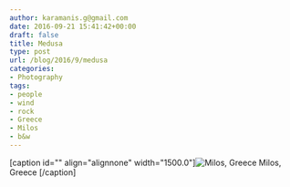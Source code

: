 ```yaml
---
author: karamanis.g@gmail.com
date: 2016-09-21 15:41:42+00:00
draft: false
title: Medusa
type: post
url: /blog/2016/9/medusa
categories:
- Photography
tags:
- people
- wind
- rock
- Greece
- Milos
- b&w
---
```


[caption id="" align="alignnone" width="1500.0"]![ Milos, Greece ](https://images.squarespace-cdn.com/content/v1/4f3f61bae4b063b909445965/1474472447023-L5XHJSG2NIUOE4SF88JK/ke17ZwdGBToddI8pDm48kFWxnDtCdRm2WA9rXcwtIYR7gQa3H78H3Y0txjaiv_0fDoOvxcdMmMKkDsyUqMSsMWxHk725yiiHCCLfrh8O1z5QPOohDIaIeljMHgDF5CVlOqpeNLcJ80NK65_fV7S1UcTSrQkGwCGRqSxozz07hWZrYGYYH8sg4qn8Lpf9k1pYMHPsat2_S1jaQY3SwdyaXg/20160827-DSCF2713.jpg?format=original)
 Milos, Greece [/caption]
